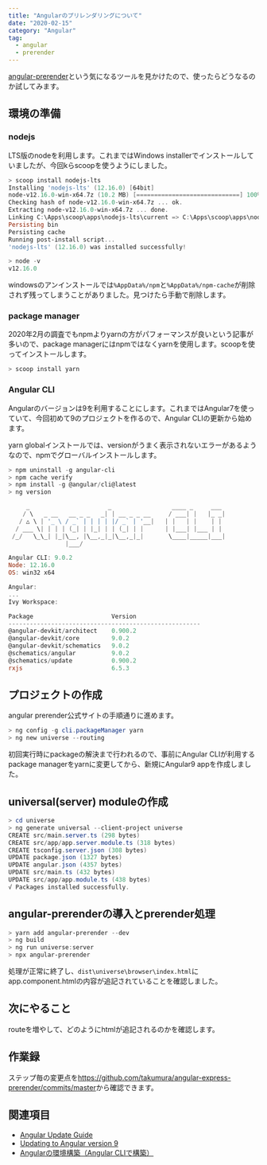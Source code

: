 ```yaml
---
title: "Angularのプリレンダリングについて"
date: "2020-02-15"
category: "Angular"
tag:
  - angular
  - prerender
---
```


[angular-prerender](https://github.com/chrisguttandin/angular-prerender)という気になるツールを見かけたので、使ったらどうなるのか試してみます。

## 環境の準備

### nodejs

LTS版のnodeを利用します。これまではWindows installerでインストールしていましたが、今回kらscoopを使うようにしました。

``` powershell
> scoop install nodejs-lts
Installing 'nodejs-lts' (12.16.0) [64bit]
node-v12.16.0-win-x64.7z (10.2 MB) [=============================] 100%
Checking hash of node-v12.16.0-win-x64.7z ... ok.
Extracting node-v12.16.0-win-x64.7z ... done.
Linking C:\Apps\scoop\apps\nodejs-lts\current => C:\Apps\scoop\apps\nodejs-lts\12.16.0
Persisting bin
Persisting cache
Running post-install script...
'nodejs-lts' (12.16.0) was installed successfully!

> node -v
v12.16.0
```

windowsのアンインストールでは`%AppData%/npm`と`%AppData%/npm-cache`が削除されず残ってしまうことがありました。見つけたら手動で削除します。

### package manager

2020年2月の調査でもnpmよりyarnの方がパフォーマンスが良いという記事が多いので、package managerにはnpmではなくyarnを使用します。scoopを使ってインストールします。

``` powershell
> scoop install yarn
```

### Angular CLI

Angularのバージョンは9を利用することにします。これまではAngular7を使っていて、今回初めて9のプロジェクトを作るので、Angular CLIの更新から始めます。

yarn globalインストールでは、versionがうまく表示されないエラーがあるようなので、npmでグローバルインストールします。

``` powershell
> npm uninstall -g angular-cli
> npm cache verify
> npm install -g @angular/cli@latest
> ng version

     _                      _                 ____ _     ___
    / \   _ __   __ _ _   _| | __ _ _ __     / ___| |   |_ _|
   / △ \ | '_ \ / _` | | | | |/ _` | '__|   | |   | |    | |
  / ___ \| | | | (_| | |_| | | (_| | |      | |___| |___ | |
 /_/   \_\_| |_|\__, |\__,_|_|\__,_|_|       \____|_____|___|
                |___/

Angular CLI: 9.0.2
Node: 12.16.0
OS: win32 x64

Angular:
...
Ivy Workspace:

Package                      Version
------------------------------------------------------
@angular-devkit/architect    0.900.2
@angular-devkit/core         9.0.2
@angular-devkit/schematics   9.0.2
@schematics/angular          9.0.2
@schematics/update           0.900.2
rxjs                         6.5.3
```

## プロジェクトの作成

angular prerender公式サイトの手順通りに進めます。

``` powershell
> ng config -g cli.packageManager yarn
> ng new universe --routing
```

初回実行時にpackageの解決まで行われるので、事前にAngular CLIが利用するpackage managerをyarnに変更してから、新規にAngular9 appを作成しました。

## universal(server) moduleの作成

``` powershell
> cd universe
> ng generate universal --client-project universe
CREATE src/main.server.ts (298 bytes)
CREATE src/app/app.server.module.ts (318 bytes)
CREATE tsconfig.server.json (308 bytes)
UPDATE package.json (1327 bytes)
UPDATE angular.json (4357 bytes)
UPDATE src/main.ts (432 bytes)
UPDATE src/app/app.module.ts (438 bytes)
√ Packages installed successfully.
```

## angular-prerenderの導入とprerender処理

``` powershell
> yarn add angular-prerender --dev
> ng build
> ng run universe:server
> npx angular-prerender
```

処理が正常に終了し、`dist\universe\browser\index.html`にapp.component.htmlの内容が追記されていることを確認しました。

## 次にやること

routeを増やして、どのようにhtmlが追記されるのかを確認します。

## 作業録

ステップ毎の変更点を<https://github.com/takumura/angular-express-prerender/commits/master>から確認できます。

## 関連項目

- [Angular Update Guide](https://update.angular.io/)
- [Updating to Angular version 9](https://angular.io/guide/updating-to-version-9)
- [Angularの環境構築（Angular CLIで構築）](https://qiita.com/Yamamoto0525/items/65d5a0b36eb4dbd8079b)

